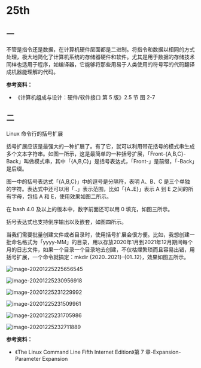 # 25th

## 一

不管是指令还是数据，在计算机硬件层面都是二进制。将指令和数据以相同的方式处理，极大地简化了计算机系统的存储器硬件和软件。尤其是用于数据的存储技术同样也适用于程序，如编译器，它能够将那些用易于人类使用的符号写的代码翻译成机器能理解的代码。

**参考资料：**

* 《计算机组成与设计：硬件/软件接口 第 5 版》2.5 节 图 2-7

## 二

Linux 命令行的括号扩展

括号扩展应该是最强大的一种扩展了。有了它，就可以利用带花括号的模式串生成多个文本字符串。如图一所示，这是最简单的一种括号扩展，「Front-{A,B,C}-Back」叫做模式串，其中「{A,B,C}」是括号表达式，「Front-」是前缀，「-Back」是后缀。

图一中的括号表达式「{A,B,C}」中的逗号是分隔符，表明 A、B、C 是三个单独的字符。表达式中还可以用「..」表示范围，比如「{A..E}」表示 A 到 E 之间的所有字母，包括 A 和 E，使用效果如图二所示。

在 bash 4.0 及以上的版本中，数字前面还可以用 0 填充，如图三所示。

括号表达式也支持倒序输出以及嵌套，如图四所示。

当我们需要批量创建文件或者目录时，使用括号扩展会很方便。比如，我想创建一批命名格式为「yyyy-MM」的目录，用以存放2020年1月到2021年12月期间每个月的日志文件，如果一个目录一个目录地去创建，不仅枯燥繁琐而且容易出错，用括号扩展，一个命令就搞定：mkdir {2020..2021}-{01..12}，效果如图五所示。

![image-20201225225656545](https://tva1.sinaimg.cn/large/008eGmZEly1gnbbh4laz8j30jg026jrt.jpg)

![image-20201225230956918](https://github.com/YoungYo/daily-sharing/tree/2dc728d673d3664eb277cc2dd1ee30518330f642/2020/december/image-20201225230956918.png)

![image-20201225231229992](https://tva1.sinaimg.cn/large/008eGmZEly1gnbbh0uqapj30r2046dgu.jpg)

![image-20201225231509961](https://github.com/YoungYo/daily-sharing/tree/2dc728d673d3664eb277cc2dd1ee30518330f642/2020/december/image-20201225231509961.png)

![image-20201225231705986](https://tva1.sinaimg.cn/large/008eGmZEly1gnbbgtbg13j30na06gq3z.jpg)

![image-20201225232711889](https://tva1.sinaimg.cn/large/008eGmZEly1gnbbh3phyfj31c2048abm.jpg)

**参考资料：**

* 《The Linux Command Line Fifth Internet Edition》第 7 章-Expansion-Parameter Expansion

